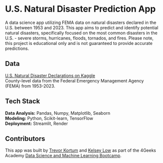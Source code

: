 # U.S. Natural Disaster Prediction App
A data science app utilizing FEMA data on natural disasters declared in the U.S. between 1953 and 2023. This app aims to predict and identify potential natural disasters, specifically focused on the most common disasters in the U.S. - severe storms, hurricanes, floods, tornados, and fires. Please note, this project is educational only and is not guaranteed to provide accurate predictions.  


## Data
[U.S. Natural Disaster Declarations on Kaggle](https://www.kaggle.com/datasets/headsortails/us-natural-disaster-declarations)\
County-level data from the Federal Emergency Management Agency (FEMA) from 1953-2023.


## Tech Stack
**Data Analysis:** Pandas, Numpy, Matplotlib, Seaborn\
**Modeling:** Python, Scikit-learn, TensorFlow\
**Deployment:** Streamlit, Render


## Contributors
This app was built by [Trevor Kortum](https://github.com/tdestryk) and [Kelsey Low](https://github.com/helloklow) as part of the 4Geeks Academy [Data Science and Machine Learning Bootcamp](https://4geeksacademy.com/us/coding-bootcamps/datascience-machine-learning).